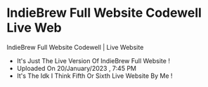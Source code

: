 # IndieBrew Full Website Codewell Live Web

IndieBrew Full Website Codewell | Live Website 

- It's Just The Live Version Of IndieBrew Full Website !
- Uploaded On 20/January/2023 , 7:45 PM
- It's The Idk I Think Fifth Or Sixth Live Website By Me !
